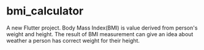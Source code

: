 # bmi_calculator
A new Flutter project. 
Body Mass Index(BMI) is value derived from person's weight and height.
The result of BMI measurement can give an idea about weather a person has correct weight for their height.
